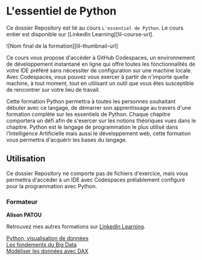# L'essentiel de Python

Ce dossier Repository est lié au cours `L'essentiel de Python`. Le cours entier est disponible sur [LinkedIn Learning][lil-course-url].

![Nom final de la formation][lil-thumbnail-url] 


Ce cours vous propose d'accéder à GitHub Codespaces, un environnement de développement instantané en ligne qui offre toutes les fonctionnalités de votre IDE préféré sans nécessiter de configuration sur une machine locale. Avec Codespaces, vous pouvez vous exercer à partir de n'importe quelle machine, à tout moment, tout en utilisant un outil que vous êtes susceptible de rencontrer sur votre lieu de travail.  

Cette formation Python permettra à toutes les personnes souhaitant débuter avec ce langage, de démarrer son apprentissage au travers d'une formation complète sur les essentiels de Python. Chaque chapitre comportera un défi afin de s'exercer sur les notions théoriques vues dans le chapitre.
Python est le langage de programmation le plus utilisé dans l'Intelligence Artificielle mais aussi le développement web, cette formation vous permettra d'acquérir les bases du langage.

## Utilisation

Ce dossier Repository ne comporte pas de fichiers d'exercice, mais vous permettra d'accéder à un IDE avec Codespaces prélablement configuré pour la programmation avec Python. 

### Formateur

**Alison PATOU** 

 Retrouvez mes autres formations sur [LinkedIn Learning](https://www.linkedin.com/learning/instructors/alison-patou?u=43271628).  

[0]: # (Replace these placeholder URLs with actual course URLs)
[Python, visualisation de données](https://www.linkedin.com/learning/python-la-visualisation-des-donnees/bienvenue-dans-python-la-visualisation-des-donnees?u=43271628)  
[Les fondements du Big Data](https://www.linkedin.com/learning/les-fondements-du-big-data-21797987/bienvenue-dans-les-fondements-du-big-data?u=43271628)  
[Modéliser les données avec DAX](https://www.linkedin.com/learning/power-bi-modeliser-des-donnees-avec-dax/bienvenue-dans-power-bi-modeliser-des-donnees-avec-dax?u=43271628)

[1]: # (End of FR-Instruction ###############################################################################################)
